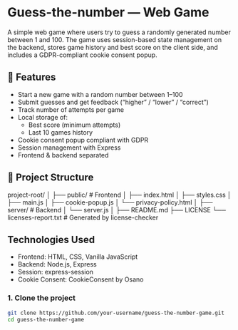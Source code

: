 # Guess-the-number — Web Game
A simple web game where users try to guess a randomly generated number between 1 and 100. The game uses session-based state management on the backend, stores game history and best score on the client side, and includes a GDPR-compliant cookie consent popup.

## 🚀 Features

- Start a new game with a random number between 1–100
- Submit guesses and get feedback (“higher” / “lower” / “correct”)
- Track number of attempts per game
- Local storage of:
  - Best score (minimum attempts)
  - Last 10 games history
- Cookie consent popup compliant with GDPR
- Session management with Express
- Frontend & backend separated

## 📁 Project Structure
project-root/ │ ├── public/ # Frontend │ ├── index.html │ ├── styles.css │ ├── main.js │ ├── cookie-popup.js │ └── privacy-policy.html │ ├── server/ # Backend │ └── server.js │ ├── README.md ├── LICENSE └── licenses-report.txt # Generated by license-checker

##  Technologies Used
- Frontend: HTML, CSS, Vanilla JavaScript
- Backend: Node.js, Express
- Session: express-session
- Cookie Consent: CookieConsent by Osano

 ### 1. Clone the project
```bash
git clone https://github.com/your-username/guess-the-number-game.git
cd guess-the-number-game
